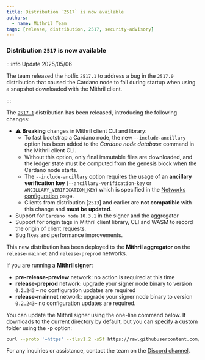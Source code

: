 ```yaml
---
title: Distribution `2517` is now available
authors:
  - name: Mithril Team
tags: [release, distribution, 2517, security-advisory]
---
```


### Distribution `2517` is now available

:::info Update 2025/05/06

The team released the hotfix `2517.1` to address a bug in the `2517.0` distribution that caused the Cardano node to fail during startup when using a snapshot downloaded with the Mithril client.

:::

The [`2517.1`](https://github.com/input-output-hk/mithril/releases/tag/2517.1) distribution has been released, introducing the following changes:

- ⚠️ **Breaking** changes in Mithril client CLI and library:
  - To fast bootstrap a Cardano node, the new `--include-ancillary` option has been added to the _Cardano node database_ command in the Mithril client CLI.
  - Without this option, only final immutable files are downloaded, and the ledger state must be computed from the genesis block when the Cardano node starts.
  - The `--include-ancillary` option requires the usage of an **ancillary verification key** (`--ancillary-verification-key` or `ANCILLARY_VERIFICATION_KEY`) which is specified in the [Networks configuration](https://mithril.network/doc/next/manual/getting-started/network-configurations) page.
  - Clients from distribution [`2513`] and earlier are **not compatible** with this change and **must be updated**.
- Support for `Cardano node` `10.3.1` in the signer and the aggregator
- Support for origin tags in Mithril client library, CLI and WASM to record the origin of client requests.
- Bug fixes and performance improvements.

This new distribution has been deployed to the **Mithril aggregator** on the `release-mainnet` and `release-preprod` networks.

If you are running a **Mithril signer**:

- **pre-release-preview** network: no action is required at this time
- **release-preprod** network: upgrade your signer node binary to version `0.2.243` – no configuration updates are required
- **release-mainnet** network: upgrade your signer node binary to version `0.2.243`– no configuration updates are required.

You can update the Mithril signer using the one-line command below. It downloads to the current directory by default, but you can specify a custom folder using the -p option:

```bash
curl --proto '=https' --tlsv1.2 -sSf https://raw.githubusercontent.com/input-output-hk/mithril/refs/heads/main/mithril-install.sh | sh -s -- -c mithril-signer -d 2517.1 -p $(pwd)
```

For any inquiries or assistance, contact the team on the [Discord channel](https://discord.gg/5kaErDKDRq).
